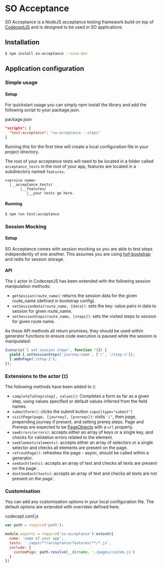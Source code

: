 # SO Acceptance

SO Acceptance is a NodeJS acceptance testing framework build on top of [CodeceptJS](https://github.com/Codeception/CodeceptJS) and is designed to be used in SO applications

## Installation

```bash
$ npm install so-acceptance --save-dev
```

## Application configuration

### Simple usage

#### Setup

For quickstart usage you can simply npm install the library and add the following script to your package.json.

package.json
```json
"scripts": {
  "test:acceptance": "so-acceptance --steps"
}
```

Running this for the first time will create a local configuration file in your project directory.

The root of your acceptance tests will need to be located in a folder called `acceptance_tests` in the root of your app, features are located in a subdirectory named `features`.

```
<service name>
  |__acceptance_tests/
       |__features/
          |__your tests go here.
```

#### Running

```bash
$ npm run test:acceptance
```

### Session Mocking

#### Setup

SO Acceptance comes with session mocking so you are able to test steps independently of one another. This assumes you are using  [hof-bootstrap](https://github.com/UKHomeOffice/hof-bootstrap/) and redis for session storage.

#### API

The `I` actor in CodeceptJS has been extended with the following session manipulation methods:

* `getSession(route_name)`: returns the session data for the given route_name (defined in bootstrap config).
* `setSessionData(route_name, {data})`: sets the key: value pairs in data to session for given route_name.
* `setSessionSteps(route_name, [steps])`: sets the visited steps to session for given route name.

As these API methods all return promises, they should be used within generator functions to ensure code execution is paused while the session is manipulated:

```js
Scenario('I set session steps', function *(I) {
  yield I.setSessionSteps('journey-name', ['/', '/step-1']);
  I.amOnPage('/step-2');
});
```

### Extensions to the actor (`I`)

The following methods have been added to `I`:

* `completeToStep(step[, values])`: Completes a form as far as a given step, using values specified or default values inferred from the field names.
* `submitForm()`: clicks the submit button `input[type="submit"]`
* `visitPage(page, [journey], [prereqs])`: visits `'/'`, then page, prepending journey if present, and setting prereq steps. Page and Prereqs are expected to be [PageObjects](https://github.com/Codeception/CodeceptJS/blob/master/docs/pageobjects.md) with a `url` property.
* `seeErrors(errors)`: accepts either an array of keys or a single key, and checks for validation errors related to the element.
* `seeElements(elements)`: accepts either an array of selectors or a single selector and checks all elements are present on the page.
* `refreshPage()`: refreshes the page - async, should be called within a generator.
* `seeEach(texts)`: accepts an array of text and checks all texts are present on the page`.
* `dontSeeEach(texts)`: accepts an array of text and checks all texts are not present on the page`.

### Customisation

You can add any customisation options in your local configuration file. The default options are extended with overrides defined here.

codecept.conf.js
```js
var path = require('path');

module.exports = require('so-acceptance').extend({
  name: 'name of your app',
  tests: './apps/**/acceptance/features/**/*.js',
  include: {
    customPage: path.resolve(__dirname, './pages/custom.js')
  }
})
```
